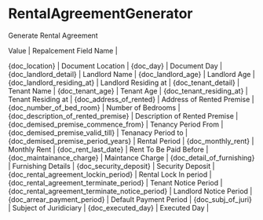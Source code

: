 # RentalAgreementGenerator
Generate Rental Agreement

Value | Repalcement Field Name |

{doc_location} | Document Location |
{doc_day} | Document Day |
{doc_landlord_detail} | Landlord Name |
{doc_landlord_age} | Landlord Age |
{doc_landlord_residing_at} | Landlord Residing at |
{doc_tenant_detail} | Tenant Name |
{doc_tenant_age} | Tenant Age |
{doc_tenant_residing_at} | Tenant Residing at |
{doc_address_of_rented} | Address of Rented Premise | 
{doc_number_of_bed_room} | Number of Bedrooms |
{doc_description_of_rented_premise} | Description of Rented Premise |
{doc_demised_premise_commence_from} | Tenancy Period From |
{doc_demised_premise_valid_till} | Tenanacy Period to |
{doc_demised_premise_period_years} | Rental Period |
{doc_monthly_rent} | Monthly Rent |
{doc_rent_last_date} | Rent To Be Paid Before |
{doc_maintainance_charge} | Maintance Charge |
{doc_detail_of_furnishing} | Furnishing Details |
{doc_security_deposit} | Security Deposit |
{doc_rental_agreement_lockin_period} | Rental Lock In period |
{doc_rental_agreement_terminate_period} | Tenant Notice Period |
{doc_rental_agreement_terminate_notice_period} | Landlord Notice Period | 
{doc_arrear_payment_period} | Default Payment Period |
{doc_subj_of_juri} | Subject of Juridiciary |
{doc_executed_day} | Executed Day |
